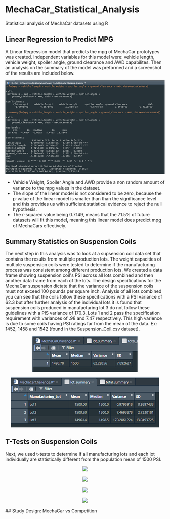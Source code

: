 # MechaCar_Statistical_Analysis
Statistical analysis of MechaCar datasets using R

## Linear Regression to Predict MPG
A Linear Regression model that predicts the mpg of MechaCar prototypes was created. Independent variables for this model were: vehicle length, vehicle weight, spoiler angle, ground clearance and AWD capabilites.  Then an analysis on the summary of the model was preformed and a screenshot of the results are included below.

<p align="center"> <img src="images/d1_lrmsummary.png"> </p>

- Vehicle Weight, Spoiler Angle and AWD provide a non random amount of variance to the mpg values in the dataset. 
- The slope of the linear model is not considered to be zero, because the p-value of the linear model is smaller than than the significance level and this provides us with sufficient statistical evidence to reject the null hypothesis. 
- The r-squared value being 0.7149, means that the 71.5% of future datasets will fit this model, meaning this linear model does predict mpg of MechaCars effectively. 

## Summary Statistics on Suspension Coils
The next step in this analysis was to look at a supsension coil data set that contains the results from multiple production lots. The weight capacities of multiple suspension coils were tested to determine if the manufacturing process was consistent among different production lots. We created a data frame showing suspension coil's PSI across all lots combined and then another data frame from each of the lots. The design specifications for the MechaCar suspension dictate that the variance of the suspension coils must not exceed 100 pounds per square inch. Analysis of all lots combined you can see that the coils follow these specifications with a PSI variance of 62.3 but after further analysis of the individual lots it is found that suspension coils produced in manufacturing lot 3 do not follow these guidelines with a PIS variance of 170.3. Lots 1 and 2 pass the specification requirement with variances of .98 and 7.47 respectively. This high varience is due to some coils having PSI ratings far from the mean of the data. Ex: 1452, 1458 and 1542 (found in the Suspension_Coil.csv dataset). 
<p align="center"> <img src="images/total_summary.png"> </p>
<p align="center"> <img src="images/lot_summary.png"> </p>

## T-Tests on Suspension Coils
Next, we used t-tests to determine if all manufacturing lots and each lot individually are statistically different from the population mean of 1500 PSI.
<p align="center"> <img src="images/t.testAll"> </p>
<p align="center"> <img src="images/t.testLot1"> </p>
<p align="center"> <img src="images/t.testLot2"> </p>
<p align="center"> <img src="images/t.testLot3"> </p>
## Study Design: MechaCar vs Competition
